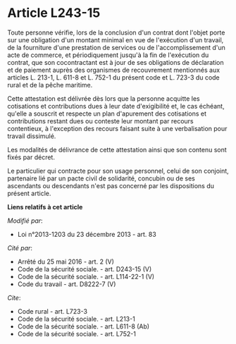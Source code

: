 # Article L243-15

Toute personne vérifie, lors de la conclusion d'un contrat dont l'objet porte sur une obligation d'un montant minimal en vue
de l'exécution d'un travail, de la fourniture d'une prestation de services ou de l'accomplissement d'un acte de commerce, et
périodiquement jusqu'à la fin de l'exécution du contrat, que son cocontractant est à jour de ses obligations de déclaration
et de paiement auprès des organismes de recouvrement mentionnés aux articles L. 213-1, L. 611-8 et L. 752-1 du présent code
et L. 723-3 du code rural et de la pêche maritime. 

Cette attestation est délivrée dès lors que la personne acquitte les cotisations et contributions dues à leur date
d'exigibilité et, le cas échéant, qu'elle a souscrit et respecte un plan d'apurement des cotisations et contributions restant
dues ou conteste leur montant par recours contentieux, à l'exception des recours faisant suite à une verbalisation pour
travail dissimulé. 

Les modalités de délivrance de cette attestation ainsi que son contenu sont fixés par décret. 

Le particulier qui contracte pour son usage personnel, celui de son conjoint, partenaire lié par un pacte civil de
solidarité, concubin ou de ses ascendants ou descendants n'est pas concerné par les dispositions du présent article.

**Liens relatifs à cet article**

_Modifié par_:

  - Loi n°2013-1203 du 23 décembre 2013 - art. 83

_Cité par_:

  - Arrêté du 25 mai 2016 - art. 2 (V)
  - Code de la sécurité sociale. - art. D243-15 (V)
  - Code de la sécurité sociale. - art. L114-22-1 (V)
  - Code du travail - art. D8222-7 (V)

_Cite_:

  - Code rural - art. L723-3
  - Code de la sécurité sociale. - art. L213-1
  - Code de la sécurité sociale. - art. L611-8 (Ab)
  - Code de la sécurité sociale. - art. L752-1
